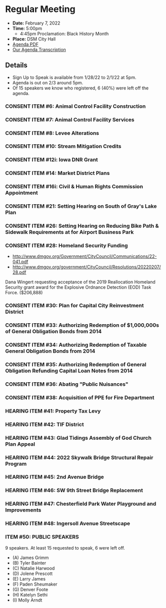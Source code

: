 # Regular Meeting

- **Date:** February 7, 2022
- **Time:** 5:00pm 
    - 4:45pm Proclamation: Black History Month
- **Place:** DSM City Hall
- [Agenda PDF](https://councildocs.dsm.city/agendas/ag20220207.pdf?pdf=Agenda&t=1643936058512)
- [Our Agenda Transcription](#/view/agenda~2022~transcription~02-07_RM)

## Details

- Sign Up to Speak is available from 1/28/22 to 2/1/22 at 5pm.
- Agenda is out on 2/3 around 5pm.
- Of 15 speakers we know who registered, 6 (40%) were left off the agenda.

### CONSENT ITEM #6: Animal Control Facility Construction

### CONSENT ITEM #7: Animal Control Facility Services

### CONSENT ITEM #8: Levee Alterations

### CONSENT ITEM #10: Stream Mitigation Credits

### CONSENT ITEM #12i: Iowa DNR Grant

### CONSENT ITEM #14: Market District Plans

### CONSENT ITEM #16i: Civil & Human Rights Commission Appointment

### CONSENT ITEM #21: Setting Hearing on South of Gray's Lake Plan

### CONSENT ITEM #26: Setting Hearing on Reducing Bike Path & Sidewalk Requirements at for Airport Business Park

### CONSENT ITEM #28: Homeland Security Funding

- http://www.dmgov.org/Government/CityCouncil/Communications/22-041.pdf
- http://www.dmgov.org/government/CityCouncil/Resolutions/20220207/28.pdf

Dana Wingert requesting acceptance of the 2019 Reallocation Homeland Security grant award for the 
Explosive Ordnance Detection (EOD) Task Force. ($206,888)

### CONSENT ITEM #30: Plan for Capital City Reinvestment District

### CONSENT ITEM #33: Authorizing Redemption of $1,000,000s of General Obligation Bonds from 2014

### CONSENT ITEM #34: Authorizing Redemption of Taxable General Obligation Bonds from 2014

### CONSENT ITEM #35: Authorizing Redemption of General Obligation Refunding Capital Loan Notes from 2014

### CONSENT ITEM #36: Abating "Public Nuisances"

### CONSENT ITEM #38: Acquisition of PPE for Fire Department

### HEARING ITEM #41: Property Tax Levy

### HEARING ITEM #42: TIF District

### HEARING ITEM #43: Glad Tidings Assembly of God Church Plan Appeal

### HEARING ITEM #44: 2022 Skywalk Bridge Structural Repair Program

### HEARING ITEM #45: 2nd Avenue Bridge

### HEARING ITEM #46: SW 9th Street Bridge Replacement

### HEARING ITEM #47: Chesterfield Park Water Playground and Improvements

### HEARING ITEM #48: Ingersoll Avenue Streetscape

### ITEM #50: PUBLIC SPEAKERS

9 speakers. At least 15 requested to speak, 6 were left off.

-    (A) James Grimm
-    (B) Tyler Bainter
-    (C) Natalie Harwood
-    (D) Jolene Prescott
-    (E) Larry James
-    (F) Paden Sheumaker
-    (G) Denver Foote
-    (H) Katelyn Sethi
-    (I) Molly Arndt
